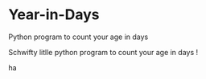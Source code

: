 # Year-in-Days
Python program to count your age in days 


Schwifty litlle python program to count your age in days !

ha
